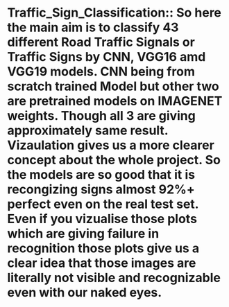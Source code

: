 # Traffic_Sign_Classification:: So here the main aim is to classify 43 different Road Traffic Signals or Traffic Signs by CNN, VGG16 amd VGG19 models. CNN being from scratch trained Model but other two are pretrained models on IMAGENET weights. Though all 3 are giving approximately same result. Vizaulation gives us a more clearer concept about the whole project. So the models are so good that it is recongizing signs almost 92%+ perfect even on the real test set. Even if you vizualise those plots which are giving failure in recognition those plots give us a clear idea that those images are literally not visible and recognizable even with our naked eyes.
